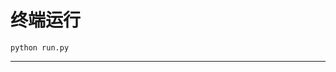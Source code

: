 # 终端运行

```shell
python run.py
```
************************************************************************************************************************************************************************************************************************************************************************************************************************************************************************************************************************************************************************************************************************************************************************************************************************************************************************************************************************************************************************************************************************